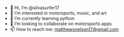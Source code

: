 - 👋 Hi, I’m @silvasurfer17
- 👀 I’m interested in motorsports, music, and art
- 🌱 I’m currently learning python
- 💞️ I’m looking to collaborate on motorsports apps
- 📫 How to reach me: matthewsnelson17@gmail.com

<!---
silvasurfer17/silvasurfer17 is a ✨ special ✨ repository because its `README.md` (this file) appears on your GitHub profile.
You can click the Preview link to take a look at your changes.
--->
